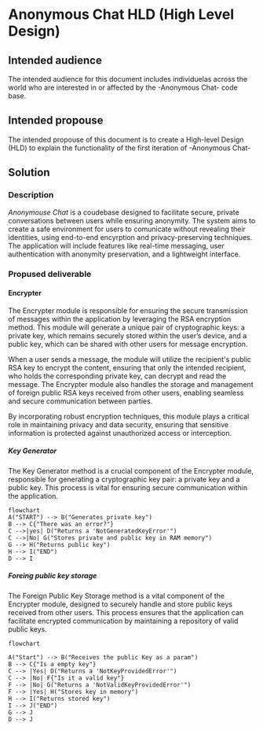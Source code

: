 # Anonymous Chat HLD (High Level Design)

## Intended audience

The intended audience for this document includes individuelas across the world who are interested in or affected by the -Anonymous Chat- code base.

## Intended propouse

The intended propouse of this document is to create a High-level Design (HLD) to explain the functionality of the first iteration of -Anonymous Chat-

## Solution

### Description

*Anonymouse Chat* is a coudebase designed to facilitate secure, private conversations between users while ensuring anonymity. The system aims to create a safe 
environment for users to comunicate without revealing their identities, using end-to-end encyrption and privacy-preserving techniques. The application will 
include features like real-time messaging, user authentication with anonymity preservation, and a lightweight interface. 

### Propused deliverable

#### Encrypter
The Encrypter module is responsible for ensuring the secure transmission of messages within the application by leveraging the RSA encryption method. This module will generate a unique pair of cryptographic keys: a private key, which remains securely stored within the user’s device, and a public key, which can be shared with other users for message encryption.

When a user sends a message, the module will utilize the recipient's public RSA key to encrypt the content, ensuring that only the intended recipient, who holds the corresponding private key, can decrypt and read the message. The Encrypter module also handles the storage and management of foreign public RSA keys received from other users, enabling seamless and secure communication between parties.

By incorporating robust encryption techniques, this module plays a critical role in maintaining privacy and data security, ensuring that sensitive information is protected against unauthorized access or interception.

##### Key Generator
The Key Generator method is a crucial component of the Encrypter module, responsible for generating a cryptographic key pair: a private key and a public key.
This process is vital for ensuring secure communication within the application.

```mermaid
flowchart
A("START") --> B("Generates private key")
B --> C{"There was an error?"}
C -->|yes| D("Returns a 'NotGeneratedKeyError'")
C -->|No| G("Stores private and public key in RAM memory")
G --> H("Returns public key")
H --> I("END")
D --> I

```

##### Foreing public key storage
The Foreign Public Key Storage method is a vital component of the Encrypter module, designed to securely handle and store public keys received from other users. 
This process ensures that the application can facilitate encrypted communication by maintaining a repository of valid public keys.
```mermaid
flowchart

A("Start") --> B("Receives the public Key as a param")
B --> C{"Is a empty key"}
C --> |Yes| D("Returns a 'NotKeyProvidedError'")
C --> |No| F{"Is it a valid key"}
F --> |No| G("Returns a 'NotValidKeyProvidedError'")
F --> |Yes| H("Stores key in memory")
H --> I("Returns stored key")
I --> J("END")
G --> J
D --> J
```

